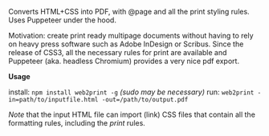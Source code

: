 Converts HTML+CSS into PDF, with @page and all the print styling rules. Uses Puppeteer under the hood.

Motivation: create print ready multipage documents without having to rely on heavy press software such as Adobe InDesign or Scribus. Since the release of CSS3, all the necessary rules for print are available and Puppeteer (aka. headless Chromium) provides a very nice pdf export.

**Usage**

install: `npm install web2print -g` *(sudo may be necessary)*
run: `web2print -in=path/to/inputfile.html -out=/path/to/output.pdf`

*Note* that the input HTML file can import (link) CSS files that contain all the formatting rules, including the *print* rules. 

